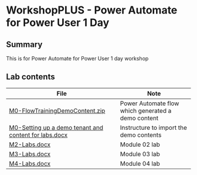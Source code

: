 # WorkshopPLUS - Power Automate for Power User 1 Day

## Summary

This is for Power Automate for Power User 1 day workshop

## Lab contents

| File | Note |
| ------- | ---------------- |
| [M0-FlowTrainingDemoContent.zip](https://github.com/frankchen76/MIPPowerAutomate1Day/raw/master/M0-FlowTrainingDemoContent.zip)| Power Automate flow which generated a demo content  |
| [M0-Setting up a demo tenant and content for labs.docx](<https://github.com/frankchen76/MIPPowerAutomate1Day/raw/master/M0-Setting up a demo tenant and content for labs.docx>)| Instructure to import the demo contents  |
| [M2-Labs.docx](https://github.com/frankchen76/MIPPowerAutomate1Day/raw/master/M2-Labs.docx)| Module 02 lab  |
| [M3-Labs.docx](https://github.com/frankchen76/MIPPowerAutomate1Day/raw/master/M3-Labs.docx)| Module 03 lab  |
| [M4-Labs.docx](https://github.com/frankchen76/MIPPowerAutomate1Day/raw/master/M4-Labs.docx)| Module 04 lab  |

